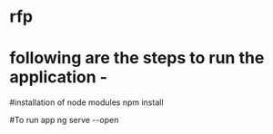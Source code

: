 # rfp

# following are the steps to run the application - 

#installation of node modules
npm install

#To run app
ng serve --open
